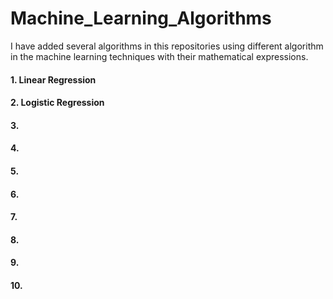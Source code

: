 # Machine_Learning_Algorithms

I have added several algorithms in this repositories using different algorithm in the machine learning techniques with their mathematical expressions.

#### 1. Linear Regression
#### 2. Logistic Regression
#### 3. 
#### 4. 
#### 5. 
#### 6. 
#### 7. 
#### 8. 
#### 9. 
#### 10.
